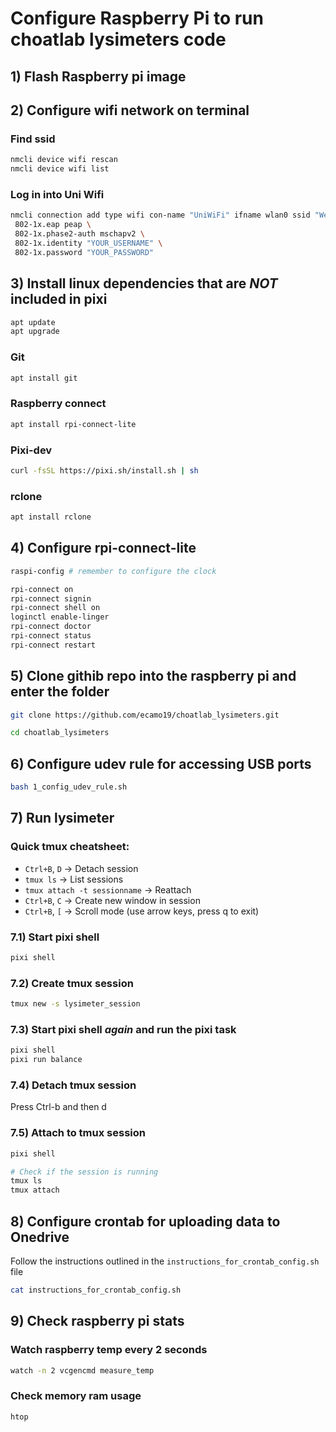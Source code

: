 # Configure Raspberry Pi to run choatlab lysimeters code  

## 1) Flash Raspberry pi image

## 2) Configure wifi network on terminal

### Find ssid

```bash
nmcli device wifi rescan
nmcli device wifi list
```

### Log in into Uni Wifi

```bash
nmcli connection add type wifi con-name "UniWiFi" ifname wlan0 ssid "Western Wifi" wifi-sec.key-mgmt wpa-eap \ 
 802-1x.eap peap \ 
 802-1x.phase2-auth mschapv2 \
 802-1x.identity "YOUR_USERNAME" \
 802-1x.password "YOUR_PASSWORD"
```

## 3) Install linux dependencies that are _NOT_ included in pixi 

```bash
apt update
apt upgrade
```

### Git

```bash
apt install git
```

### Raspberry connect

```bash
apt install rpi-connect-lite
```

### Pixi-dev

```bash
curl -fsSL https://pixi.sh/install.sh | sh
```

### rclone

```bash
apt install rclone
```

## 4) Configure rpi-connect-lite

```bash
raspi-config # remember to configure the clock
```

```bash
rpi-connect on
rpi-connect signin
rpi-connect shell on
loginctl enable-linger
rpi-connect doctor
rpi-connect status
rpi-connect restart
```

## 5) Clone githib repo into the raspberry pi and enter the folder

```bash
git clone https://github.com/ecamo19/choatlab_lysimeters.git
```

```bash
cd choatlab_lysimeters
```

## 6) Configure udev rule for accessing USB ports

```bash
bash 1_config_udev_rule.sh
```

## 7) Run lysimeter

### Quick tmux cheatsheet:

+ `Ctrl+B`, `D` -> Detach session
+ `tmux ls` -> List sessions
+ `tmux attach -t sessionname` -> Reattach
+ `Ctrl+B`, `C` -> Create new window in session
+ `Ctrl+B`, `[` -> Scroll mode (use arrow keys, press q to exit)

### 7.1) Start pixi shell

```bash
pixi shell
```

### 7.2) Create tmux session

```bash
tmux new -s lysimeter_session
```

### 7.3) Start pixi shell _again_ and run the pixi task

```bash
pixi shell
pixi run balance
```

### 7.4) Detach tmux session

Press Ctrl-b and then d

### 7.5) Attach to tmux session

```bash
pixi shell

# Check if the session is running
tmux ls
tmux attach
```

## 8) Configure crontab for uploading data to Onedrive

Follow the instructions outlined in the `instructions_for_crontab_config.sh` file

```bash
cat instructions_for_crontab_config.sh
```

## 9) Check raspberry pi stats

### Watch raspberry temp every 2 seconds

```bash
watch -n 2 vcgencmd measure_temp
```

### Check memory ram usage

```bash
htop
```